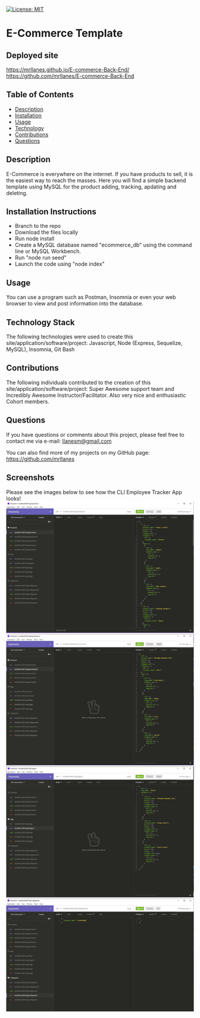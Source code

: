 [![License: MIT](https://img.shields.io/badge/License-MIT-yellow.svg)](https://opensource.org/licenses/MIT)

# E-Commerce Template

## Deployed site

https://mrllanes.github.io/E-commerce-Back-End/
https://github.com/mrllanes/E-commerce-Back-End

## Table of Contents

-   [Description](#description)
-   [Installation](#installation)
-   [Usage](#usage)
-   [Technology](#technology)
-   [Contributions](#contributions)
-   [Questions](#questions)

## Description

E-Commerce is everywhere on the internet. If you have products to sell, it is the easiest way to reach the masses. Here you will find a simple backend template using MySQL for the product adding, tracking, apdating and deleting.

## Installation Instructions

-   Branch to the repo
-   Download the files locally
-   Run node install
-   Create a MySQL database named "ecommerce_db" using the command line or MySQL Workbench.
-   Run "node run seed"
-   Launch the code using "node index"

## Usage

You can use a program such as Postman, Insomnia or even your web browser to view and post information into the database.

## Technology Stack

The following technologies were used to create this site/application/software/project:
Javascript, Node (Express, Sequelize, MySQL), Insomnia, Git Bash

## Contributions

The following individuals contributed to the creation of this site/application/software/project:
Super Awesome support team and Incredibly Awesome Instructor/Facilitator. Also very nice and enthusiastic Cohort members.

## Questions

If you have questions or comments about this project, please feel free to contact me via e-mail:
llanesm@gmail.com

You can also find more of my projects on my GitHub page:
https://github.com/mrllanes

## Screenshots

Please see the images below to see how the CLI Employee Tracker App looks!
![E-Commerce App Image 1](./assets/readme-images/ecommerce-image1.JPG)
![E-Commerce App Image 2](./assets/readme-images/ecommerce-image2.JPG)
![E-Commerce App Image 3](./assets/readme-images/ecommerce-image3.JPG)
![E-Commerce App Image 4](./assets/readme-images/ecommerce-image4.JPG)
